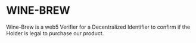 # WINE-BREW
Wine-Brew is a web5 Verifier for a Decentralized Identifier to confirm if the Holder is legal to purchase our product.
